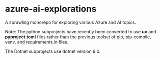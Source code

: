 # azure-ai-explorations

A sprawling monorepo for exploring various Azure and AI topics.

Note: The python subprojects have recently been converted to use
**uv** and **pyproject.toml** files rather than the previous
toolset of pip, pip-compile, venv, and requirements.in files.

The Dotnet subprojects use dotnet version 9.0.


